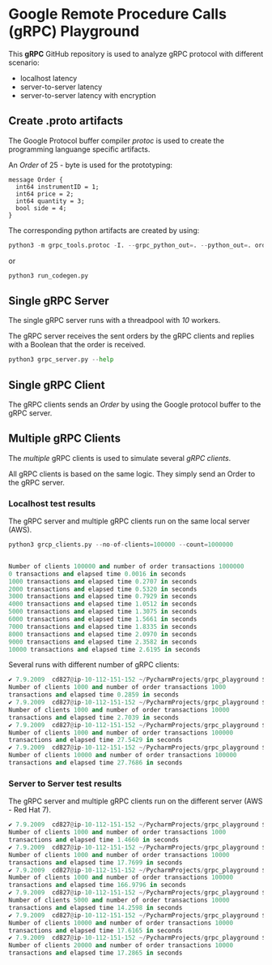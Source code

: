 # Google Remote Procedure Calls (gRPC) Playground

This __gRPC__ GitHub repository is used to analyze gRPC protocol with different scenario:

* localhost latency
* server-to-server latency
* server-to-server latency with encryption

## Create .proto artifacts

The Google Protocol buffer compiler *protoc* is used to create the programming languange specific artifacts.

An *Order* of 25 - byte is used for the prototyping:

```
message Order {
  int64 instrumentID = 1;
  int64 price = 2;
  int64 quantity = 3;
  bool side = 4;
}
```

The corresponding python artifacts are created by using:

```python
python3 -m grpc_tools.protoc -I. --grpc_python_out=. --python_out=. order.proto
```
or

```python
python3 run_codegen.py
```


## Single gRPC Server

The single gRPC server runs with a threadpool with *10* workers. 

The gRPC server receives the sent orders by the gRPC clients and replies with a Boolean that the order is received.

```python
python3 grpc_server.py --help
```

## Single gRPC Client

The gRPC clients sends an *Order* by using the Google protocol buffer to the gRPC server.  


## Multiple gRPC Clients

The *multiple* gRPC clients is used to simulate several *gRPC clients*. 

All gRPC clients is based on the same logic. They simply send an Order to the gRPC server. 

### Localhost test results

The gRPC server and multiple gRPC clients run on the same local server (AWS).

```python
python3 grcp_clients.py --no-of-clients=100000 --count=1000000


Number of clients 100000 and number of order transactions 1000000
0 transactions and elapsed time 0.0016 in seconds
1000 transactions and elapsed time 0.2707 in seconds
2000 transactions and elapsed time 0.5320 in seconds
3000 transactions and elapsed time 0.7929 in seconds
4000 transactions and elapsed time 1.0512 in seconds
5000 transactions and elapsed time 1.3075 in seconds
6000 transactions and elapsed time 1.5661 in seconds
7000 transactions and elapsed time 1.8335 in seconds
8000 transactions and elapsed time 2.0970 in seconds
9000 transactions and elapsed time 2.3582 in seconds
10000 transactions and elapsed time 2.6195 in seconds
```

Several runs with different number of gRPC clients:

```python
✔ 7.9.2009  cd827@ip-10-112-151-152 ~/PycharmProjects/grpc_playground $ python3 grcp_clients.py --no-of-clients=1000 --count=1000
Number of clients 1000 and number of order transactions 1000
transactions and elapsed time 0.2859 in seconds
✔ 7.9.2009  cd827@ip-10-112-151-152 ~/PycharmProjects/grpc_playground $ python3 grcp_clients.py --no-of-clients=1000 --count=10000
Number of clients 1000 and number of order transactions 10000
transactions and elapsed time 2.7039 in seconds
✔ 7.9.2009  cd827@ip-10-112-151-152 ~/PycharmProjects/grpc_playground $ python3 grcp_clients.py --no-of-clients=1000 --count=100000
Number of clients 1000 and number of order transactions 100000
transactions and elapsed time 27.5429 in seconds
✔ 7.9.2009  cd827@ip-10-112-151-152 ~/PycharmProjects/grpc_playground $ python3 grcp_clients.py --no-of-clients=10000 --count=100000
Number of clients 10000 and number of order transactions 100000
transactions and elapsed time 27.7686 in seconds
```

### Server to Server test results

The gRPC server and multiple gRPC clients run on the different server (AWS - Red Hat 7).

```python
✔ 7.9.2009  cd827@ip-10-112-151-152 ~/PycharmProjects/grpc_playground $ python3 grcp_clients.py --no-of-clients=1000 --count=1000
Number of clients 1000 and number of order transactions 1000
transactions and elapsed time 1.4660 in seconds
✔ 7.9.2009  cd827@ip-10-112-151-152 ~/PycharmProjects/grpc_playground $ python3 grcp_clients.py --no-of-clients=1000 --count=10000
Number of clients 1000 and number of order transactions 10000
transactions and elapsed time 17.7699 in seconds
✔ 7.9.2009  cd827@ip-10-112-151-152 ~/PycharmProjects/grpc_playground $ python3 grcp_clients.py --no-of-clients=1000 --count=100000
Number of clients 1000 and number of order transactions 100000
transactions and elapsed time 166.9796 in seconds
✔ 7.9.2009  cd827@ip-10-112-151-152 ~/PycharmProjects/grpc_playground $ python3 grcp_clients.py --no-of-clients=5000 --count=10000
Number of clients 5000 and number of order transactions 10000
transactions and elapsed time 14.2598 in seconds
✔ 7.9.2009  cd827@ip-10-112-151-152 ~/PycharmProjects/grpc_playground $ python3 grcp_clients.py --no-of-clients=10000 --count=10000
Number of clients 10000 and number of order transactions 10000
transactions and elapsed time 17.6165 in seconds
✔ 7.9.2009  cd827@ip-10-112-151-152 ~/PycharmProjects/grpc_playground $ python3 grcp_clients.py --no-of-clients=20000 --count=10000
Number of clients 20000 and number of order transactions 10000
transactions and elapsed time 17.2865 in seconds

```
